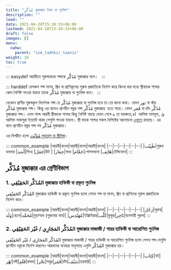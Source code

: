 ```yaml
---
title: "مُذَكَّر মুজাক্কার ইসম বা পুংলিঙ্গ"
description: ""
lead: ""
date: 2021-04-28T15:28:33+06:00
lastmod: 2021-04-28T15:28:33+06:00
draft: false
images: []
menu: 
  nahw:
    parent: "ism_tadhkir_taanis"
weight: 10
toc: true
---
```


::: easydef
আরবীতে পুরুষবাচক শব্দকে مُذَكَّر মুজাক্কার  বলে।  
:::

::: harddef
যেসকল শব্দ মানব, জ্বিন বা প্রাণিকূলের পুরুষ প্রজাতিকে নির্দেশ করে কিংবা যার মধ্যে স্ত্রীবাচক শব্দের কোন বৈশিষ্ট পাওয়া যায়না তাকে  مُذَكَّر মুজাক্কার বা পুংলিঙ্গ বলে।  
:::

যেকোন প্রাণীর পুরুষকুল নির্দেশক শব্দ যে مُذَكَّر মুজাক্কার বা পুংলিঙ্গ হবে তা তো জানা কথা। যেমন ثور বা ষাঁড় مُذَكَّر মুজাক্কার শব্দ। কিন্তু এর বাদেও প্রাণহীন বস্তুর শব্দ مُذَكَّر মুজাক্কার  হতে পারে। যেমন قَمَر বা চাঁদ مُذَكَّر মুজাক্কার শব্দ। এসব শব্দে আরবী স্ত্রীবাচক শব্দের কিছু বৈশিষ্ট আছে যেমন শেষে ة তা মারৰুতা,اء  আলিফ মামদুদা, ىٰ আলিফ মাকসুরা ইত্যাদি থাকা সেগুলি পাওয়া যায়না। স্ত্রী বাচক শব্দের সকল বৈশিষ্টের আলোচনা [এখানে](/guide/nahw/kalimah/ism/tadhkir_taanis/muannas) রয়েছে। এর বাদে প্রাণহীন বস্তুর শব্দ সব مُذَكَّر মুজাক্কার। 

এর বিপরীত হলো [مُؤَنَّث মুয়ান্নাস বা স্ত্রীলিঙ্গ](/guide/nahw/kalimah/ism/tadhkir_taanis/muannas)।

::: common_example
|আরবী|বাংলা|আরবী|বাংলা|আরবী|বাংলা|
|--|--|--|--|--|--|
|طَبِيْب|পুরুষ ডাক্তার |أَسَد|সিংহ |جَمَل|উট |
|حِمَار|গাধা |حَمَّام|গোসলখানা |هَاتِف|টেলিফোন|
:::

## مُذَكَّر মুজাক্কার এর শ্রেণীবিভাগ

### 1. المُذَكَّر الحَقِيْقِي মুজাক্কার হাকিকী বা প্রকৃত পুংলিঙ্গ

المُذَكَّر الحَقِيْقِي মুজাক্কার হাকিকী বা প্রকৃত পুংলিঙ্গ হলো সেসব শব্দ যা মানব, জ্বিন বা প্রাণিদের পুরুষ প্রজাতিকে নির্দেশ করে। 

::: common_example
|আরবী|বাংলা|আরবী|বাংলা|আরবী|বাংলা|
|--|--|--|--|--|--|
|رَجُل|পুরুষ|وَلَد|ছেলে|مُحَمَّد|মুহাম্মাদ (পুরুষের নাম)|
|مُهَنْدِس|ইঞ্জিনিয়ার|كَلْب|কুকুর|تَاجِر|ব্যবসায়ী পুরুষ|
:::

### 2. المُذَكَّر المَجَازِي / غَيْر الحَقِيْقِي মুজাক্কার মাজাজী / গায়র হাকিকী বা আরোপিত পুংলিঙ্গ

المُذَكَّر المَجَازِي / غَيْر الحَقِيْقِي মুজাক্কার মাজাজী / গায়র হাকিকী বা আরোপিত পুংলিঙ্গ হলো সেসব শব্দ যেগুলি প্রাণহীন বস্তুকে নির্দেশ করলেও আরবদের ব্যবহার অনুসারে এগুলি المُذَكَّر মুজাক্কার হয়।    

::: common_example
|আরবী|বাংলা|আরবী|বাংলা|আরবী|বাংলা|
|--|--|--|--|--|--|
|كِتَاب|বই|نَهْر|নদী|قَلَم|কলম|
|بَحْر|সমুদ্র|قَمَر|চাঁদ|سَيْف|তরবারি|
:::